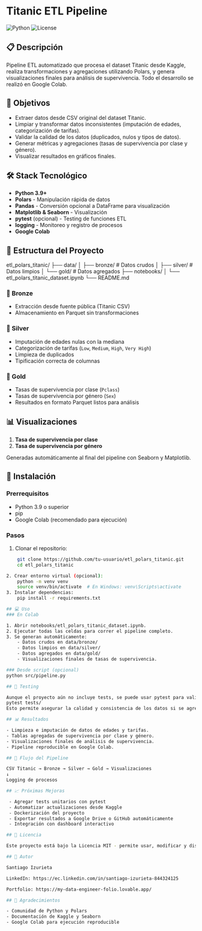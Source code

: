 # Titanic ETL Pipeline

![Python](https://img.shields.io/badge/python-v3.9+-blue.svg)
![License](https://img.shields.io/badge/license-MIT-green.svg)

## 📋 Descripción

Pipeline ETL automatizado que procesa el dataset Titanic desde Kaggle, realiza transformaciones y agregaciones utilizando Polars, y genera visualizaciones finales para análisis de supervivencia. Todo el desarrollo se realizó en Google Colab.

## 🎯 Objetivos

- Extraer datos desde CSV original del dataset Titanic.
- Limpiar y transformar datos inconsistentes (imputación de edades, categorización de tarifas).
- Validar la calidad de los datos (duplicados, nulos y tipos de datos).
- Generar métricas y agregaciones (tasas de supervivencia por clase y género).
- Visualizar resultados en gráficos finales.

## 🛠️ Stack Tecnológico

- **Python 3.9+**
- **Polars** - Manipulación rápida de datos
- **Pandas** - Conversión opcional a DataFrame para visualización
- **Matplotlib & Seaborn** - Visualización
- **pytest** (opcional) - Testing de funciones ETL
- **logging** - Monitoreo y registro de procesos
- **Google Colab**

## 📁 Estructura del Proyecto

etl_polars_titanic/
├── data/
│ ├── bronze/ # Datos crudos
│ ├── silver/ # Datos limpios
│ └── gold/ # Datos agregados
├── notebooks/
│ └── etl_polars_titanic_dataset.ipynb
└── README.md

### 🥉 Bronze
- Extracción desde fuente pública (Titanic CSV)
- Almacenamiento en Parquet sin transformaciones

### 🥈 Silver
- Imputación de edades nulas con la mediana
- Categorización de tarifas (`Low`, `Medium`, `High`, `Very High`)
- Limpieza de duplicados
- Tipificación correcta de columnas

### 🥇 Gold
- Tasas de supervivencia por clase (`Pclass`)
- Tasas de supervivencia por género (`Sex`)
- Resultados en formato Parquet listos para análisis

## 📊 Visualizaciones
1. **Tasa de supervivencia por clase**
2. **Tasa de supervivencia por género**

Generadas automáticamente al final del pipeline con Seaborn y Matplotlib.

## 🚀 Instalación

### Prerrequisitos

- Python 3.9 o superior
- pip
- Google Colab (recomendado para ejecución)

### Pasos

1. Clonar el repositorio:
```bash
    git clone https://github.com/tu-usuario/etl_polars_titanic.git
    cd etl_polars_titanic

2. Crear entorno virtual (opcional):
    python -m venv venv
    source venv/bin/activate  # En Windows: venv\Scripts\activate
3. Instalar dependencias:
    pip install -r requirements.txt

## 💻 Uso
### En Colab

1. Abrir notebooks/etl_polars_titanic_dataset.ipynb.
2. Ejecutar todas las celdas para correr el pipeline completo.
3. Se generan automáticamente:
    - Datos crudos en data/bronze/
    - Datos limpios en data/silver/
    - Datos agregados en data/gold/
    - Visualizaciones finales de tasas de supervivencia.

### Desde script (opcional)
python src/pipeline.py

## 🧪 Testing

Aunque el proyecto aún no incluye tests, se puede usar pytest para validar funciones ETL:
pytest tests/
Esto permite asegurar la calidad y consistencia de los datos si se agregan tests futuros.

## 📊 Resultados

- Limpieza e imputación de datos de edades y tarifas.
- Tablas agregadas de supervivencia por clase y género.
- Visualizaciones finales de análisis de supervivencia.
- Pipeline reproducible en Google Colab.

## 🔄 Flujo del Pipeline

CSV Titanic → Bronze → Silver → Gold → Visualizaciones
↓
Logging de procesos

## 📈 Próximas Mejoras

 - Agregar tests unitarios con pytest
 - Automatizar actualizaciones desde Kaggle
 - Dockerización del proyecto
 - Exportar resultados a Google Drive o GitHub automáticamente
 - Integración con dashboard interactivo

## 📝 Licencia

Este proyecto está bajo la Licencia MIT - permite usar, modificar y distribuir el código con la obligación de mantener la licencia y créditos al autor.

## 👤 Autor

Santiago Izurieta

LinkedIn: https://ec.linkedin.com/in/santiago-izurieta-844324125

Portfolio: https://my-data-engineer-folio.lovable.app/

## 🙏 Agradecimientos

- Comunidad de Python y Polars
- Documentación de Kaggle y Seaborn
- Google Colab para ejecución reproducible

